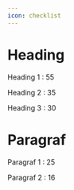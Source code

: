 ```yaml
---
icon: checklist
---
```


# Heading

Heading 1
:   55

Heading 2
:   35

Heading 3
:   30

# Paragraf

Paragraf 1
:   25

Paragraf 2
:   16